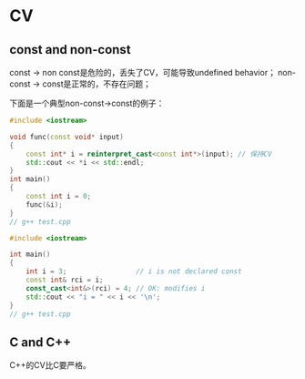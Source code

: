 # CV

## const and non-const

const -> non const是危险的，丢失了CV，可能导致undefined behavior；
non-const -> const是正常的，不存在问题；

下面是一个典型non-const->const的例子：

```C++
#include <iostream>

void func(const void* input)
{
	const int* i = reinterpret_cast<const int*>(input); // 保持CV
	std::cout << *i << std::endl;
}
int main()
{
	const int i = 0;
	func(&i);
}
// g++ test.cpp
```



```c++
#include <iostream>

int main()
{
	int i = 3;                 // i is not declared const
	const int& rci = i;
	const_cast<int&>(rci) = 4; // OK: modifies i
	std::cout << "i = " << i << '\n';
}
// g++ test.cpp
```



## C and C++

C++的CV比C要严格。